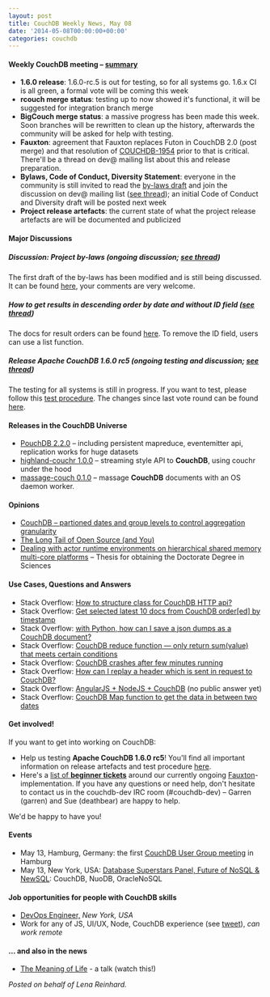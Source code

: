 ```yaml
---
layout: post
title: CouchDB Weekly News, May 08
date: '2014-05-08T00:00:00+00:00'
categories: couchdb
---
```

<h4>Weekly CouchDB meeting – <a href="http://wilderness.apache.org/archives/couchdb-meeting-07_05_2014-628.html" target="_blank">summary</a></h4>
<ul>
	<li><strong>1.6.0 release</strong>: 1.6.0-rc.5 is out for testing, so for all systems go. 1.6.x CI is all green, a formal vote will be coming this week</li>
	<li><strong>rcouch merge status</strong>: testing up to now showed it&#39;s functional, it will be suggested for integration branch merge</li>
	<li><strong>BigCouch merge status</strong>: a massive progress has been made this week. Soon branches will be rewritten to clean up the history, afterwards the community will be asked for help with testing.</li>
	<li><strong>Fauxton</strong>: agreement that Fauxton replaces Futon in CouchDB 2.0 (post merge) and that resolution of <a href="https://issues.apache.org/jira/browse/COUCHDB-1954" target="_blank">COUCHDB-1954</a> prior to that is critical. There&#39;ll be a thread on dev@ mailing list about this and release preparation.</li>
	<li><strong>Bylaws, Code of Conduct, Diversity Statement</strong>: everyone in the community is still invited to read the <a href="https://cwiki.apache.org/confluence/pages/viewpage.action?pageId=40511017" target="_blank">by-laws draft</a> and join the discussion on dev@ mailing list (<a href="http://markmail.org/search/?q=issues+with+terabytes+databases+list%3Aorg.apache.couchdb.user+order%3Adate-backward+date%3A201404#query:issues%20with%20terabytes%20databases%20list%3Aorg.apache.couchdb.user%20order%3Adate-backward%20date%3A200802-200810%20date%3A200812-201005%20date%3A201007-201303%20date%3A201305-201306%20date%3A201308-201404%20+page:1+mid:pxnd6vdpjuwjioqw+state:results" target="_blank">see thread</a>); an initial Code of Conduct and Diversity draft will be posted next week</li>
	<li><strong>Project release artefacts</strong>: the current state of what the project release artefacts are will be documented and publicized</li>
</ul>
<h4>Major Discussions</h4>
<h5>Discussion: Project by-laws (ongoing discussion; <a href="http://markmail.org/search/:org.apache.couchdb.dev+%22%5BDISCUSS%5D+Project+by-laws%22+order:date-forward#query:%3Aorg.apache.couchdb.dev%20%22%5BDISCUSS%5D%20Project%20by-laws%22%20order%3Adate-forward+page:1+mid:6xwbbgfbyeit5tdx+state:results" target="_blank">see thread</a>)</h5>
<p>The first draft of the by-laws has been modified and is still being discussed. It can be found <a href="https://cwiki.apache.org/confluence/pages/viewpage.action?pageId=40511017" target="_blank">here</a>, your comments are very welcome.</p>
<h5>How to get results in descending order by date and without ID field (<a href="http://markmail.org/search/?q=How+get+results+in+reversed+order+by+date+and+without+id+field+%28stackoverflow%29#query:How%20get%20results%20in%20reversed%20order%20by%20date%20and%20without%20id%20field%20%28stackoverflow%29%20list%3Aorg.apache.couchdb.user%20order%3Adate-backward+page:1+mid:q4cmd6mdepauvcsz+state:results" target="_blank">see thread</a>)</h5>
<p>The docs for result orders can be found <a href="http://docs.couchdb.org/en/latest/api/ddoc/views.html%20" target="_blank">here</a>. To remove the ID field, users can use a list function.</p>
<h5>Release Apache CouchDB 1.6.0 rc5 (ongoing testing and discussion; <a href="http://markmail.org/search/?q=[VOTE]+Release+Apache+CouchDB+1.6.0-rc.5#query:[VOTE]%20Release%20Apache%20CouchDB%201.6.0-rc.5%20list%3Aorg.apache.couchdb.dev%20order%3Adate-backward+page:1+mid:j7dja2zetabzslhy+state:results" target="_blank">see thread</a>)</h5>
<p>The testing for all systems is still in progress. If you want to test, please follow this <a href="http://wiki.apache.org/couchdb/Test_procedure" target="_blank">test procedure</a>. The changes since last vote round can be found <a href="https://git-wip-us.apache.org/repos/asf?p=couchdb.git;a=shortlog;h=refs/heads/1.6.x" target="_blank">here</a>.</p>
<h4>Releases in the CouchDB Universe</h4>
<ul>
	<li><a href="http://pouchdb.com/2014/05/01/pouchdb-2.2.0.html" target="_blank">PouchDB 2.2.0</a> – including persistent mapreduce, eventemitter api, replication works for huge datasets</li>
	<li><a href="https://www.npmjs.org/package/highland-couchr" target="_blank">highland-couchr 1.0.0</a> – streaming style API to <strong>CouchDB</strong>, using couchr under the hood</li>
	<li><a href="https://www.npmjs.org/package/massage-couch" target="_blank">massage-couch 0.1.0</a> – massage <strong>CouchDB</strong> documents with an OS daemon worker.</li>
</ul>
<h4>Opinions</h4>
<ul>
	<li><a href="http://danielwertheim.se/2014/05/06/couchdb-partioned-dates-and-group-levels-to-control-aggregation-granularity/" target="_blank">CouchDB – partioned dates and group levels to control aggregation granularity</a></li>
	<li><a href="https://blog.engineyard.com/2014/long-tail-open-source" target="_blank">The Long Tail of Open Source (and You)</a></li>
	<li><a href="http://www.ime.usp.br/~cpg/teses/Tese-EmilioCFrancesquini.pdf" target="_blank">Dealing with actor runtime environments on hierarchical shared memory multi-core platforms</a> – Thesis for obtaining the Doctorate Degree in Sciences</li>
</ul>
<h4>Use Cases, Questions and Answers</h4>
<ul>
	<li>Stack Overflow: <a href="http://stackoverflow.com/questions/23403056/how-to-structure-class-for-couchdb-http-api" target="_blank">How to structure class for CouchDB HTTP api?</a></li>
	<li>Stack Overflow: <a href="http://stackoverflow.com/questions/23408351/get-selected-latest-10-docs-from-couchdb-order-by-timestamp" target="_blank">Get selected latest 10 docs from CouchDB order[ed] by timestamp</a></li>
	<li>Stack Overflow: <a href="http://stackoverflow.com/questions/23455624/with-python-how-can-i-save-a-json-dumps-as-a-couchdb-document" target="_blank">with Python, how can I save a json dumps as a CouchDB document?</a></li>
	<li>Stack Overflow: <a href="http://stackoverflow.com/questions/23455584/couchdb-reduce-function-only-return-sumvalue-that-meets-certain-conditions" target="_blank">CouchDB reduce function — only return sum(value) that meets certain conditions</a></li>
	<li>Stack Overflow: <a href="http://stackoverflow.com/questions/23496001/couchdb-crashes-after-few-minutes-running" target="_blank">CouchDB crashes after few minutes running</a></li>
	<li>Stack Overflow: <a href="http://stackoverflow.com/questions/23510068/how-can-i-replay-a-header-which-is-sent-in-request-to-couch-db" target="_blank">How can I replay a header which is sent in request to CouchDB?</a></li>
	<li>Stack Overflow: <a href="http://stackoverflow.com/questions/23510171/angularjs-nodejs-couchdb" target="_blank">AngularJS + NodeJS + CouchDB</a> (no public answer yet)</li>
	<li>Stack Overflow: <a href="http://stackoverflow.com/questions/23509270/couchdb-map-function-to-get-the-data-in-between-two-dates" target="_blank">CouchDB Map function to get the data in between two dates</a></li>
</ul>
<h4>Get involved!</h4>
If you want to get into working on CouchDB:
<ul>
	<li>Help us testing <strong>Apache CouchDB 1.6.0 rc5</strong>! You&#39;ll find all important information on release artefacts and test procedure <a href="http://mail-archives.apache.org/mod_mbox/couchdb-dev/201405.mbox/%3CCAKmKYaAoNeCyPf__zsqAg-YozQMawdSA3Br_ki8TrGszY1SwrQ%40mail.gmail.com%3E" target="_blank">here</a>.</li>
	<li>Here&#39;s a <a href="https://issues.apache.org/jira/browse/COUCHDB-2178?jql=project%20%3D%20COUCHDB%20AND%20component%20%3D%20Fauxton%20AND%20status%20%3D%20Open%20AND%20cf[12310270]%20%3D%20%22New%20Contributors%20Level%20%28Easy%29%22" target="_blank">list of <strong>beginner tickets</strong></a> around our currently ongoing <a href="https://www.youtube.com/watch?v=R8b4kXBF01s" target="_blank">Fauxton</a>-implementation. If you have any questions or need help, don&#39;t hesitate to contact us in the couchdb-dev IRC room (#couchdb-dev) – Garren (garren) and Sue (deathbear) are happy to help.</li>
</ul>
We&#39;d be happy to have you!
<h4>Events</h4>
<ul>
	<li>May 13, Hamburg, Germany: the first <a href="https://plus.google.com/u/0/events/cvpbo7g50t77ii8nvdkitche8h8" target="_blank">CouchDB User Group meeting</a> in Hamburg</li>
	<li>May 13, New York, USA: <a href="http://www.meetup.com/mysqlnyc/events/178818342/" target="_blank">Database Superstars Panel, Future of NoSQL &amp; NewSQL</a>: CouchDB, NuoDB, OracleNoSQL</li>
</ul>
<h4>Job opportunities for people with CouchDB skills</h4>
<ul>
	<li><a href="https://careers.stackoverflow.com/jobs/54863/devops-engineer-2u-inc" target="_blank">DevOps Engineer,</a> <em>New York, USA</em></li>
	<li>Work for any of JS, UI/UX, Node, CouchDB experience (see <a href="https://twitter.com/ryan_ramage_/status/464170397483536384" target="_blank">tweet</a>), <em>can work remote</em></li>
</ul>
<h4>… and also in the news</h4>
<ul>
	<li><a href="http://sivers.org/ml" target="_blank">The Meaning of Life</a> - a talk (watch this!)</li>
</ul>
<em>Posted on behalf of Lena Reinhard.</em>
